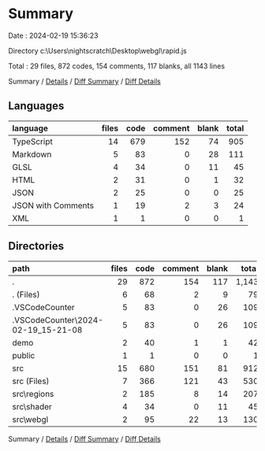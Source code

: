# Summary

Date : 2024-02-19 15:36:23

Directory c:\\Users\\nightscratch\\Desktop\\webgl\\rapid.js

Total : 29 files,  872 codes, 154 comments, 117 blanks, all 1143 lines

Summary / [Details](details.md) / [Diff Summary](diff.md) / [Diff Details](diff-details.md)

## Languages
| language | files | code | comment | blank | total |
| :--- | ---: | ---: | ---: | ---: | ---: |
| TypeScript | 14 | 679 | 152 | 74 | 905 |
| Markdown | 5 | 83 | 0 | 28 | 111 |
| GLSL | 4 | 34 | 0 | 11 | 45 |
| HTML | 2 | 31 | 0 | 1 | 32 |
| JSON | 2 | 25 | 0 | 0 | 25 |
| JSON with Comments | 1 | 19 | 2 | 3 | 24 |
| XML | 1 | 1 | 0 | 0 | 1 |

## Directories
| path | files | code | comment | blank | total |
| :--- | ---: | ---: | ---: | ---: | ---: |
| . | 29 | 872 | 154 | 117 | 1,143 |
| . (Files) | 6 | 68 | 2 | 9 | 79 |
| .VSCodeCounter | 5 | 83 | 0 | 26 | 109 |
| .VSCodeCounter\\2024-02-19_15-21-08 | 5 | 83 | 0 | 26 | 109 |
| demo | 2 | 40 | 1 | 1 | 42 |
| public | 1 | 1 | 0 | 0 | 1 |
| src | 15 | 680 | 151 | 81 | 912 |
| src (Files) | 7 | 366 | 121 | 43 | 530 |
| src\\regions | 2 | 185 | 8 | 14 | 207 |
| src\\shader | 4 | 34 | 0 | 11 | 45 |
| src\\webgl | 2 | 95 | 22 | 13 | 130 |

Summary / [Details](details.md) / [Diff Summary](diff.md) / [Diff Details](diff-details.md)